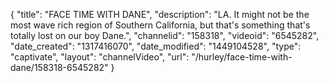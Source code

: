 {
    "title": "FACE TIME WITH DANE",
    "description": "LA. It might not be the most wave rich region of Southern California, but that's something that's totally lost on our boy Dane.",
    "channelid": "158318",
    "videoid": "6545282",
    "date_created": "1317416070",
    "date_modified": "1449104528",
    "type": "captivate",
    "layout": "channelVideo",
    "url": "\/hurley\/face-time-with-dane\/158318-6545282"
}